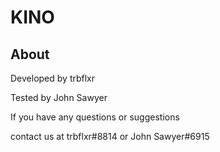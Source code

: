 # KINO

## About
Developed by trbflxr

Tested by John Sawyer

If you have any questions or suggestions 

contact us at trbflxr#8814 or John Sawyer#6915